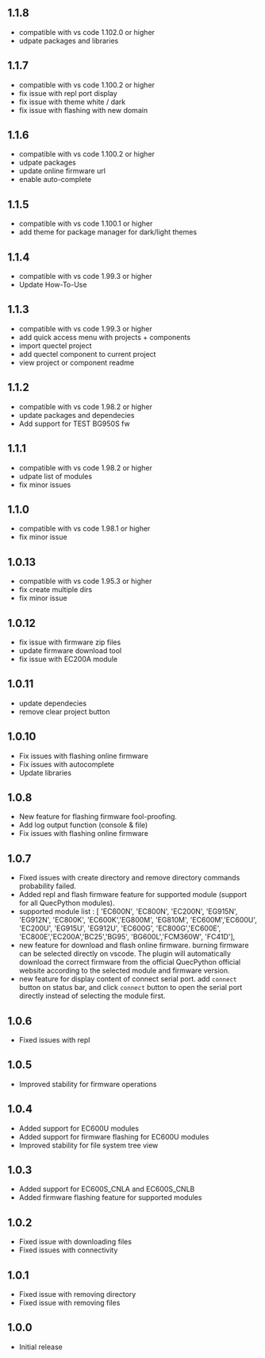 ## 1.1.8
- compatible with vs code 1.102.0 or higher
- udpate packages and libraries
## 1.1.7
- compatible with vs code 1.100.2 or higher
- fix issue with repl port display
- fix issue with theme white / dark
- fix issue with flashing with new domain
## 1.1.6
- compatible with vs code 1.100.2 or higher
- udpate packages
- update online firmware url
- enable auto-complete
## 1.1.5
- compatible with vs code 1.100.1 or higher
- add theme for package manager for dark/light themes
## 1.1.4
- compatible with vs code 1.99.3 or higher
- Update How-To-Use
## 1.1.3
- compatible with vs code 1.99.3 or higher
- add quick access menu with projects + components
- import quectel project
- add quectel component to current project
- view project or component readme
## 1.1.2
- compatible with vs code 1.98.2 or higher
- update packages and dependecies
- Add support for TEST BG950S fw
## 1.1.1
- compatible with vs code 1.98.2 or higher
- udpate list of modules
- fix minor issues
## 1.1.0
- compatible with vs code 1.98.1 or higher
- fix minor issue
## 1.0.13
- compatible with vs code 1.95.3 or higher
- fix create multiple dirs
- fix minor issue
## 1.0.12
- fix issue with firmware zip files
- update firmware download tool
- fix issue with EC200A module
## 1.0.11
- update dependecies
- remove clear project button
## 1.0.10
- Fix issues with flashing online firmware
- Fix issues with autocomplete
- Update libraries
## 1.0.8
- New feature for flashing firmware fool-proofing.
- Add log output function (console & file)
- Fix issues with flashing online firmware
## 1.0.7
- Fixed issues with create directory and remove directory commands probability failed.
- Added repl and flash firmware feature for supported module (support for all QuecPython modules).
- supported module list : [	'EC600N', 'EC800N', 'EC200N', 'EG915N', 'EG912N', 'EC800K', 'EC600K','EG800M', 'EG810M', 'EC600M','EC600U',  'EC200U',  'EG915U', 'EG912U', 'EC600G', 'EC800G','EC600E', 'EC800E','EC200A','BC25','BG95', 'BG600L','FCM360W', 'FC41D'],
- new feature for download and flash online firmware. burning firmware can be selected directly on vscode. The plugin will automatically download the correct firmware from the official QuecPython official website according to the selected module and firmware version.
- new feature for display content of connect serial port. add `connect` button on status bar, and click `connect` button to open the serial port directly instead of selecting the module first.
## 1.0.6
- Fixed issues with repl
## 1.0.5
- Improved stability for firmware operations
## 1.0.4
- Added support for EC600U modules
- Added support for firmware flashing for EC600U modules
- Improved stability for file system tree view
## 1.0.3
- Added support for EC600S_CNLA and EC600S_CNLB
- Added firmware flashing feature for supported modules
## 1.0.2
- Fixed issue with downloading files
- Fixed issues with connectivity
## 1.0.1
- Fixed issue with removing directory
- Fixed issue with removing files
## 1.0.0
- Initial release